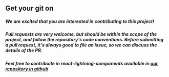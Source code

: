 ## Get your git on

##### We are excited that you are interested in contributing to this project!

##### Pull requests are very welcome, but should be within the scope of the project, and follow the repository's code conventions. Before submitting a pull request, it's always good to file an issue, so we can discuss the details of the PR.
##### Feel free to contribuite in react-lightning-components available in <a href="https://github.com/reiniergs/react-lightning-components" target="_blank">our repository in github</a>
